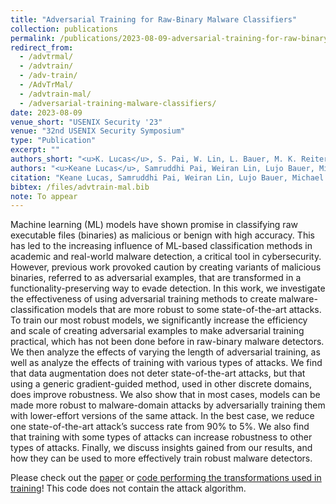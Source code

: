 ```yaml
---
title: "Adversarial Training for Raw-Binary Malware Classifiers"
collection: publications
permalink: /publications/2023-08-09-adversarial-training-for-raw-binary-malware-classifiers
redirect_from: 
  - /advtrmal/
  - /advtrain/
  - /adv-train/
  - /AdvTrMal/
  - /advtrain-mal/
  - /adversarial-training-malware-classifiers/
date: 2023-08-09
venue_short: "USENIX Security '23"
venue: "32nd USENIX Security Symposium"
type: "Publication"
excerpt: ""
authors_short: "<u>K. Lucas</u>, S. Pai, W. Lin, L. Bauer, M. K. Reiter, and M. Sharif"
authors: "<u>Keane Lucas</u>, Samruddhi Pai, Weiran Lin, Lujo Bauer, Michael K. Reiter, and Mahmood Sharif"
citation: "Keane Lucas, Samruddhi Pai, Weiran Lin, Lujo Bauer, Michael K. Reiter, Mahmood Sharif. Adversarial Training for Raw-Binary Malware Classifiers. In Proc. USENIX Security '23. To appear."
bibtex: /files/advtrain-mal.bib
note: To appear
---
```


Machine learning (ML) models have shown promise in classifying raw executable files (binaries) as malicious or benign with high accuracy. This has led to the increasing influence of ML-based classification methods in academic and real-world malware detection, a critical tool in cybersecurity. However, previous work provoked caution by creating variants of malicious binaries, referred to as adversarial examples, that are transformed in a functionality-preserving way to evade detection. In this work, we investigate the effectiveness of using adversarial training methods to create malware-classification models that are more robust to some state-of-the-art attacks. To train our most robust models, we significantly increase the efficiency and scale of creating adversarial examples to make adversarial training practical, which has not been done before in raw-binary malware detectors. We then analyze the effects of varying the length of adversarial training, as well as analyze the effects of training with various types of attacks. We find that data augmentation does not deter state-of-the-art attacks, but that using a generic gradient-guided method, used in other discrete domains, does improve robustness. We also show that in most cases, models can be made more robust to malware-domain attacks by adversarially training them with lower-effort versions of the same attack. In the best case, we reduce one state-of-the-art attack’s success rate from 90% to 5%. We also find that training with some types of attacks can increase robustness to other types of attacks. Finally, we discuss insights gained from our results, and how they can be used to more effectively train robust malware detectors.

Please check out the [paper](/files/usenix-sec23-adversarial-training-malware-classifiers.pdf) or [code performing the transformations used in training](https://github.com/pwwl/enhanced-binary-diversification)! This code does not contain the attack algorithm.